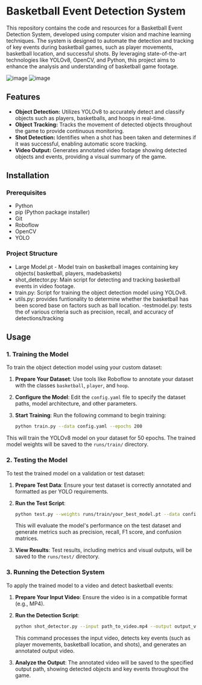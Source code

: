 # Basketball Event Detection System

This repository contains the code and resources for a Basketball Event Detection System, developed using computer vision and machine learning techniques. The system is designed to automate the detection and tracking of key events during basketball games, such as player movements, basketball location, and successful shots. By leveraging state-of-the-art technologies like YOLOv8, OpenCV, and Python, this project aims to enhance the analysis and understanding of basketball game footage.

![image](https://github.com/user-attachments/assets/354aee58-65b5-4831-b9d6-98ba783d02a3) ![image](https://github.com/user-attachments/assets/668b7abc-8192-43a7-b267-a741d76ea320)


## Features

- **Object Detection:** Utilizes YOLOv8 to accurately detect and classify objects such as players, basketballs, and hoops in real-time.
- **Object Tracking:** Tracks the movement of detected objects throughout the game to provide continuous monitoring.
- **Shot Detection:** Identifies when a shot has been taken and determines if it was successful, enabling automatic score tracking.
- **Video Output:** Generates annotated video footage showing detected objects and events, providing a visual summary of the game.

## Installation

### Prerequisites

- Python
- pip (Python package installer)
- Git
- Roboflow
- OpenCV
- YOLO

### Project Structure
- Large Model.pt - Model train on basketball images containing key objects( basketball, players, madebaskets)
- shot_detector.py: Main script for detecting and tracking basketball events in video footage.
- train.py: Script for training the object detection model using YOLOv8.
- utils.py: provides funtionality to determine whether the basketball has been scored base on factors such as ball location.
-testmodel.py: tests the of various criteria such as precision, recall, and accuracy of detections/tracking

## Usage

### 1. Training the Model

To train the object detection model using your custom dataset:

1. **Prepare Your Dataset**: Use tools like Roboflow to annotate your dataset with the classes `basketball`, `player`, and `hoop`.
2. **Configure the Model**: Edit the `config.yaml` file to specify the dataset paths, model architecture, and other parameters.
3. **Start Training**: Run the following command to begin training:

    ```bash
    python train.py --data config.yaml --epochs 200
    ```

This will train the YOLOv8 model on your dataset for 50 epochs. The trained model weights will be saved to the `runs/train/` directory.

### 2. Testing the Model

To test the trained model on a validation or test dataset:

1. **Prepare Test Data**: Ensure your test dataset is correctly annotated and formatted as per YOLO requirements.
2. **Run the Test Script**:

    ```bash
    python test.py --weights runs/train/your_best_model.pt --data config.yaml --img 640
    ```

    This will evaluate the model's performance on the test dataset and generate metrics such as precision, recall, F1 score, and confusion matrices.

3. **View Results**: Test results, including metrics and visual outputs, will be saved to the `runs/test/` directory.

### 3. Running the Detection System

To apply the trained model to a video and detect basketball events:

1. **Prepare Your Input Video**: Ensure the video is in a compatible format (e.g., MP4).
2. **Run the Detection Script**:

    ```bash
    python shot_detector.py --input path_to_video.mp4 --output output_video.mp4 --weights runs/train/your_best_model.pt
    ```

    This command processes the input video, detects key events (such as player movements, basketball location, and shots), and generates an annotated output video.

3. **Analyze the Output**: The annotated video will be saved to the specified output path, showing detected objects and key events throughout the game.


